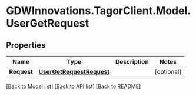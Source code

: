 # GDWInnovations.TagorClient.Model.UserGetRequest

## Properties

Name | Type | Description | Notes
------------ | ------------- | ------------- | -------------
**Request** | [**UserGetRequestRequest**](UserGetRequestRequest.md) |  | [optional] 

[[Back to Model list]](../README.md#documentation-for-models) [[Back to API list]](../README.md#documentation-for-api-endpoints) [[Back to README]](../README.md)

